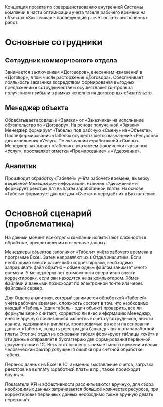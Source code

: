 
Концепция проекта по совершенствованию внутренней Системы компании в части оптимизации учета табеля рабочего времени на объектах «Заказчика» и последующий расчёт оплаты выполненных работ.

# Основные сотрудники

## Сотрудник коммерческого отдела
Занимается заключением «Договоров», внесением изменений в «Договор», в том числе расторжение «Договора». Обеспечивает лояльность заказчика посредством формирования выгодных предложений о сотрудничестве и осуществляет контроль за получением прибыли в рамках исполнения договорных обязательств.

## Менеджер объекта
Обрабатывает входящие «Заявки» от «Заказчика» на исполнение обязательство по «Договору». На основе полученной «Заявки» Менеджер формирует «Табель» под рабочую «Смену» на «Объекте». После формирования «Табеля» осуществляется назначение «Ресурсов» для исполнения «Услуг».
По окончании отработанной «Смены» Менеджер закрывает «Табель» с указанием фактически оказанных «Услуг», проставляет отметки «Премирование» и «Удержание».

## Аналитик
Производит обработку «Табелей» учёта рабочего времени, выверку введённой Менеджером информации, наличие «Удержаний» и формирует реестры для выплаты заработанной платы. На основе «Табеля» формирует данные для «Счета» и передаёт их в Бухгалтерию.


# Основной сценарий (проблематика)
На данный момент все отделы компании испытывают сложности в обработке, предоставлении и передаче данных.

Менеджеры объектов заполняют «Табели» учёта рабочего времени в программе Excel. Затем направляют их в Отдел аналитики. Если необходимо внести какие-либо корректировки, необходимо запрашивать файл обратно – обмен одним файлом занимает много времени. У менеджеров нет возможности оперативно внести корректировки, если они находятся не за компьютером. Обмен файлами и данными происходит по электронной почте или через файловый сервер.

Для Отдела аналитики, который занимается обработкой «Табелей» учёта рабочего времени, сложность состоит в том, что необходимо каждый «Табель» (один табель - один объект) проверить, все ли формулы верно считают, корректно ли внес информацию Менеджер, внести вручную появившиеся расчетные счета у сотрудников, внести авансы, удержания и выплаты, производимые ранее и на основании данных «Табеля», создать реестры для банка для выплаты заработной платы. Этот же отдел на основании табеля формируют таблицы «счёт» и эти данные отправляет в бухгалтерию для формирования первичной документации в 1С. Весь этот процесс занимает много времени и велик человеческий фактор допущения ошибки при счётной обработке табеля. 

Перенос данных из Excel в 1С, а именно выставление счетов, загрузка реестров на выплату заработной платы и пр., также происходит вручную.

Показатели KPI и эффективности рассчитываются вручную, для сбора необходимых данных затрачивается большое количество ресурсов, при корректировке первичных данных необходимо также вручную делать перерасчёт.
